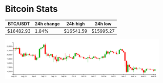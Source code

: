 # Bitcoin Stats

BTC/USDT|24h change|24h high|24h low|
|---|---|---|---|
|$16482.93|1.84%|$16541.59|$15995.27|

<img src="./chart.svg">
